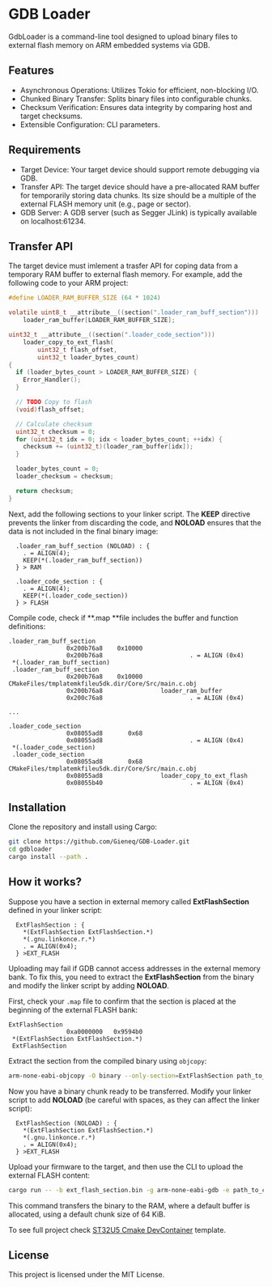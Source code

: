 # GDB Loader

GdbLoader is a command-line tool designed to upload binary files to external flash memory on ARM embedded systems via GDB.

## Features
- Asynchronous Operations: Utilizes Tokio for efficient, non-blocking I/O.
- Chunked Binary Transfer: Splits binary files into configurable chunks.
- Checksum Verification: Ensures data integrity by comparing host and target checksums.
- Extensible Configuration: CLI parameters.

## Requirements
- Target Device: Your target device should support remote debugging via GDB.
- Transfer API: The target device should have a pre-allocated RAM buffer for temporarily storing data chunks. Its size should be a multiple of the external FLASH memory unit (e.g., page or sector).
- GDB Server: A GDB server (such as Segger JLink) is typically available on localhost:61234.

## Transfer API
The target device must imlement a trasfer API for coping data from a temporary RAM buffer to external flash memory. For example, add the following code to your ARM project:
```C
#define LOADER_RAM_BUFFER_SIZE (64 * 1024)

volatile uint8_t __attribute__((section(".loader_ram_buff_section")))  
    loader_ram_buffer[LOADER_RAM_BUFFER_SIZE];

uint32_t __attribute__((section(".loader_code_section"))) 
    loader_copy_to_ext_flash(
        uint32_t flash_offset, 
        uint32_t loader_bytes_count) 
{
  if (loader_bytes_count > LOADER_RAM_BUFFER_SIZE) {
    Error_Handler();
  }

  // TODO Copy to flash
  (void)flash_offset;

  // Calculate checksum
  uint32_t checksum = 0;
  for (uint32_t idx = 0; idx < loader_bytes_count; ++idx) {
    checksum += (uint32_t)(loader_ram_buffer[idx]);
  }

  loader_bytes_count = 0;
  loader_checksum = checksum;

  return checksum;
}
```

Next, add the following sections to your linker script. The **KEEP** directive prevents the linker from discarding the code, and **NOLOAD** ensures that the data is not included in the final binary image:
```ld
  .loader_ram_buff_section (NOLOAD) : {
    . = ALIGN(4);
    KEEP(*(.loader_ram_buff_section))
  } > RAM

  .loader_code_section : {
    . = ALIGN(4);
    KEEP(*(.loader_code_section))
  } > FLASH
```
Compile code, check if **.map **file includes the buffer and function definitions:

```plain
.loader_ram_buff_section
                0x200b76a8    0x10000
                0x200b76a8                        . = ALIGN (0x4)
 *(.loader_ram_buff_section)
 .loader_ram_buff_section
                0x200b76a8    0x10000 CMakeFiles/tmplatemkfileu5dk.dir/Core/Src/main.c.obj
                0x200b76a8                loader_ram_buffer
                0x200c76a8                        . = ALIGN (0x4)

...

.loader_code_section
                0x08055ad8       0x68
                0x08055ad8                        . = ALIGN (0x4)
 *(.loader_code_section)
 .loader_code_section
                0x08055ad8       0x68 CMakeFiles/tmplatemkfileu5dk.dir/Core/Src/main.c.obj
                0x08055ad8                loader_copy_to_ext_flash
                0x08055b40                        . = ALIGN (0x4)
```

## Installation

Clone the repository and install using Cargo:
```sh
git clone https://github.com/Gieneq/GDB-Loader.git
cd gdbloader
cargo install --path .
```

## How it works?

Suppose you have a section in external memory called **ExtFlashSection** defined in your linker script:
```ld
  ExtFlashSection : {
    *(ExtFlashSection ExtFlashSection.*)
    *(.gnu.linkonce.r.*)
    . = ALIGN(0x4);
  } >EXT_FLASH
```
Uploading may fail if GDB cannot access addresses in the external memory bank. To fix this, you need to extract the **ExtFlashSection** from the binary and modify the linker script by adding **NOLOAD**.

First, check your `.map` file to confirm that the section is placed at the beginning of the external FLASH bank:
```plain
ExtFlashSection
                0xa0000000   0x9594b0
 *(ExtFlashSection ExtFlashSection.*)
 ExtFlashSection
```

Extract the section from the compiled binary using `objcopy`:
```sh
arm-none-eabi-objcopy -O binary --only-section=ExtFlashSection path_to_compiled_firmware.elf ext_flash_section.bin
```

Now you have a binary chunk ready to be transferred. Modify your linker script to add **NOLOAD** (be careful with spaces, as they can affect the linker script):
```ld
  ExtFlashSection (NOLOAD) : {
    *(ExtFlashSection ExtFlashSection.*)
    *(.gnu.linkonce.r.*)
    . = ALIGN(0x4);
  } >EXT_FLASH
```

Upload your firmware to the target, and then use the CLI to upload the external FLASH content:
```sh
cargo run -- -b ext_flash_section.bin -g arm-none-eabi-gdb -e path_to_compiled_firmware.elf
```
This command transfers the binary to the RAM, where a default buffer is allocated, using a default chunk size of 64 KiB.

To see full project check [ST32U5 Cmake DevContainer](https://github.com/Gieneq/STM32U5_CMake_DevContainer_TouchGFX_Template) template.

## License
This project is licensed under the MIT License.


